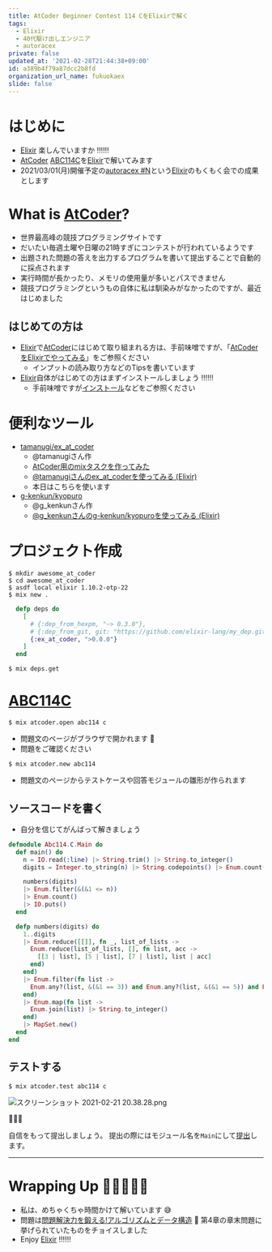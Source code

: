 ```yaml
---
title: AtCoder Beginner Contest 114 CをElixirで解く
tags:
  - Elixir
  - 40代駆け出しエンジニア
  - autoracex
private: false
updated_at: '2021-02-28T21:44:38+09:00'
id: a389b4f79a87dcc2b8fd
organization_url_name: fukuokaex
slide: false
---
```

# はじめに
- [Elixir](https://elixir-lang.org/) 楽しんでいますか :bangbang::bangbang::bangbang:
- [AtCoder](https://atcoder.jp/) [ABC114C](https://atcoder.jp/contests/abc114/tasks/abc114_c)を[Elixir](https://elixir-lang.org/)で解いてみます
- 2021/03/01(月)開催予定の[autoracex #N](https://autoracex.connpass.com/event/205317/)という[Elixir](https://elixir-lang.org/)のもくもく会での成果とします

# What is [AtCoder](https://atcoder.jp/)?
- 世界最高峰の競技プログラミングサイトです
- だいたい毎週土曜や日曜の21時すぎにコンテストが行われているようです
- 出題された問題の答えを出力するプログラムを書いて提出することで自動的に採点されます
- 実行時間が長かったり、メモリの使用量が多いとパスできません
- 競技プログラミングというもの自体に私は馴染みがなかったのですが、最近はじめました 

## はじめての方は
- [Elixir](https://elixir-lang.org/)で[AtCoder](https://atcoder.jp/)にはじめて取り組まれる方は、手前味噌ですが、「[AtCoderをElixirでやってみる](https://zenn.dev/torifukukaiou/articles/ac84c87736ceebf4da01)」をご参照ください
    - インプットの読み取り方などのTipsを書いています
- [Elixir](https://elixir-lang.org/)自体がはじめての方はまずインストールしましょう :bangbang::bangbang::bangbang:
    - 手前味噌ですが[インストール](https://qiita.com/torifukukaiou/items/d04d0273749c41eb50af#0-%E3%82%A4%E3%83%B3%E3%82%B9%E3%83%88%E3%83%BC%E3%83%AB)などをご参照ください

# 便利なツール
- [tamanugi/ex_at_coder](https://github.com/tamanugi/ex_at_coder)
    - @tamanugiさん作
    - [AtCoder用のmixタスクを作ってみた](https://qiita.com/tamanugi/items/f6bb83ef45ea0e4ba98d)
    - [@tamanugiさんのex_at_coderを使ってみる (Elixir)](https://qiita.com/torifukukaiou/items/3cb86dede8aefa2cd7c0)
    - 本日はこちらを使います
- [g-kenkun/kyopuro](https://github.com/g-kenkun/kyopuro)
    - @g_kenkunさん作
    - [@g_kenkunさんのg-kenkun/kyopuroを使ってみる (Elixir)](https://qiita.com/torifukukaiou/items/0d9af23244d599cb60d0)

# プロジェクト作成

```
$ mkdir awesome_at_coder
$ cd awesome_at_coder
$ asdf local elixir 1.10.2-otp-22
$ mix new .
```

```elixir:mix.exs
  defp deps do
    [
      # {:dep_from_hexpm, "~> 0.3.0"},
      # {:dep_from_git, git: "https://github.com/elixir-lang/my_dep.git", tag: "0.1.0"}
      {:ex_at_coder, ">0.0.0"}
    ]
  end
```

```
$ mix deps.get
```

# [ABC114C](https://atcoder.jp/contests/abc114/tasks/abc114_c)

```
$ mix atcoder.open abc114 c
```
- 問題文のページがブラウザで開かれます :rocket: 
- 問題をご確認ください

```
$ mix atcoder.new abc114
```
- 問題文のページからテストケースや回答モジュールの雛形が作られます

## ソースコードを書く
- 自分を信じてがんばって解きましょう

```elixir:lib/abc114/c.ex
defmodule Abc114.C.Main do
  def main() do
    n = IO.read(:line) |> String.trim() |> String.to_integer()
    digits = Integer.to_string(n) |> String.codepoints() |> Enum.count()

    numbers(digits)
    |> Enum.filter(&(&1 <= n))
    |> Enum.count()
    |> IO.puts()
  end

  defp numbers(digits) do
    1..digits
    |> Enum.reduce([[]], fn _, list_of_lists ->
      Enum.reduce(list_of_lists, [], fn list, acc ->
        [[3 | list], [5 | list], [7 | list], list | acc]
      end)
    end)
    |> Enum.filter(fn list ->
      Enum.any?(list, &(&1 == 3)) and Enum.any?(list, &(&1 == 5)) and Enum.any?(list, &(&1 == 7))
    end)
    |> Enum.map(fn list ->
      Enum.join(list) |> String.to_integer()
    end)
    |> MapSet.new()
  end
end
```

## テストする
```
$ mix atcoder.test abc114 c
```

![スクリーンショット 2021-02-21 20.38.28.png](https://qiita-image-store.s3.ap-northeast-1.amazonaws.com/0/131808/e1ad96b4-2bcb-5159-8150-543ac94efe13.png)


:tada::tada::tada:

自信をもって提出しましょう。
提出の際にはモジュール名を`Main`にして[提出](https://atcoder.jp/contests/abc114/submissions/20374218)します。 

---


# Wrapping Up 🎍🎍🎍🎍🎍
- 私は、めちゃくちゃ時間かけて解いています :sweat_smile: 
- 問題は[問題解決力を鍛える!アルゴリズムとデータ構造](https://www.amazon.co.jp/dp/4065128447) :book: 第4章の章末問題に挙げられていたものをチョイスしました
- Enjoy [Elixir](https://elixir-lang.org/) :bangbang::bangbang::bangbang: 
